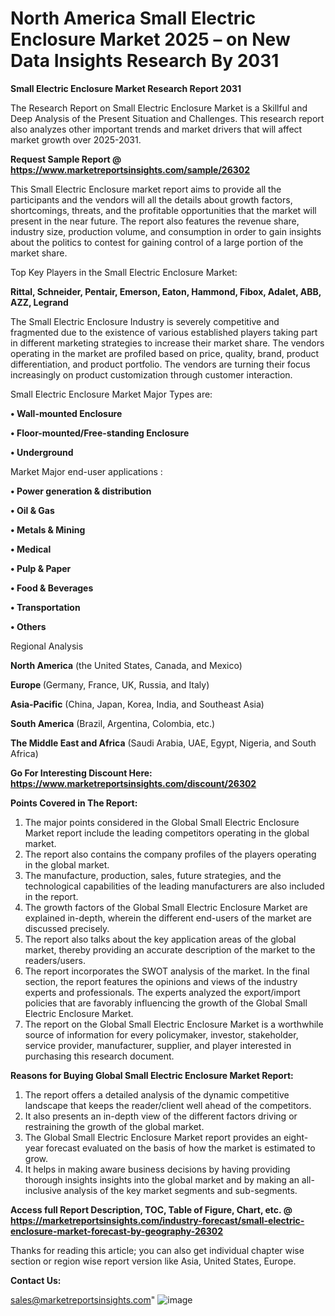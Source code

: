  # North America Small Electric Enclosure Market 2025 – on New Data Insights Research By 2031

<strong>Small Electric Enclosure Market Research Report 2031</strong>

The Research Report on Small Electric Enclosure Market is a Skillful and Deep Analysis of the Present Situation and Challenges. This research report also analyzes other important trends and market drivers that will affect market growth over 2025-2031.

<strong>Request Sample Report @ <a href=https://www.marketreportsinsights.com/sample/26302>https://www.marketreportsinsights.com/sample/26302</a></strong>

This Small Electric Enclosure market report aims to provide all the participants and the vendors will all the details about growth factors, shortcomings, threats, and the profitable opportunities that the market will present in the near future. The report also features the revenue share, industry size, production volume, and consumption in order to gain insights about the politics to contest for gaining control of a large portion of the market share.

Top Key Players in the Small Electric Enclosure Market:

<strong>Rittal, Schneider, Pentair, Emerson, Eaton, Hammond, Fibox, Adalet, ABB, AZZ, Legrand</strong>

The Small Electric Enclosure Industry is severely competitive and fragmented due to the existence of various established players taking part in different marketing strategies to increase their market share. The vendors operating in the market are profiled based on price, quality, brand, product differentiation, and product portfolio. The vendors are turning their focus increasingly on product customization through customer interaction.

Small Electric Enclosure Market Major Types are:

<strong>• Wall-mounted Enclosure

• Floor-mounted/Free-standing Enclosure

• Underground</strong>

Market Major end-user applications :

<strong>• Power generation & distribution

• Oil & Gas

• Metals & Mining

• Medical

• Pulp & Paper

• Food & Beverages

• Transportation

• Others</strong>

Regional Analysis

</u><strong><b>North America</b></strong> (the United States, Canada, and Mexico)

<strong><b>Europe </b></strong>(Germany, France, UK, Russia, and Italy)

<strong><b>Asia-Pacific</b></strong> (China, Japan, Korea, India, and Southeast Asia)

<strong><b>South America</b></strong> (Brazil, Argentina, Colombia, etc.)

<strong><b>The Middle East and Africa</b></strong> (Saudi Arabia, UAE, Egypt, Nigeria, and South Africa)

<strong>Go For Interesting Discount Here: <a href=https://www.marketreportsinsights.com/discount/26302>https://www.marketreportsinsights.com/discount/26302</a></strong>

<strong>Points Covered in The Report:</strong>
<ol>
  <li>The major points considered in the Global Small Electric Enclosure Market report include the leading competitors operating in the global market.</li>
  <li>The report also contains the company profiles of the players operating in the global market.</li>
  <li>The manufacture, production, sales, future strategies, and the technological capabilities of the leading manufacturers are also included in the report.</li>
  <li>The growth factors of the Global Small Electric Enclosure Market are explained in-depth, wherein the different end-users of the market are discussed precisely.</li>
  <li>The report also talks about the key application areas of the global market, thereby providing an accurate description of the market to the readers/users.</li>
  <li>The report incorporates the SWOT analysis of the market. In the final section, the report features the opinions and views of the industry experts and professionals. The experts analyzed the export/import policies that are favorably influencing the growth of the Global Small Electric Enclosure Market.</li>
  <li>The report on the Global Small Electric Enclosure Market is a worthwhile source of information for every policymaker, investor, stakeholder, service provider, manufacturer, supplier, and player interested in purchasing this research document.</li>
</ol>
<strong>Reasons for Buying Global Small Electric Enclosure Market Report:</strong>

<ol>
  <li>The report offers a detailed analysis of the dynamic competitive landscape that keeps the reader/client well ahead of the competitors.</li>
  <li>It also presents an in-depth view of the different factors driving or restraining the growth of the global market.</li>
  <li>The Global Small Electric Enclosure Market report provides an eight-year forecast evaluated on the basis of how the market is estimated to grow.</li>
  <li>It helps in making aware business decisions by having providing thorough insights insights into the global market and by making an all-inclusive analysis of the key market segments and sub-segments.</li>
</ol>
<strong>Access full Report Description, TOC, Table of Figure, Chart, etc. @ <a href=https://marketreportsinsights.com/industry-forecast/small-electric-enclosure-market-forecast-by-geography-26302>https://marketreportsinsights.com/industry-forecast/small-electric-enclosure-market-forecast-by-geography-26302</a></strong>


Thanks for reading this article; you can also get individual chapter wise section or region wise report version like Asia, United States, Europe.

<strong>Contact Us:</strong>

sales@marketreportsinsights.com"
![image](https://github.com/user-attachments/assets/91001ae7-8635-4550-9791-4cf8546e0e83)
